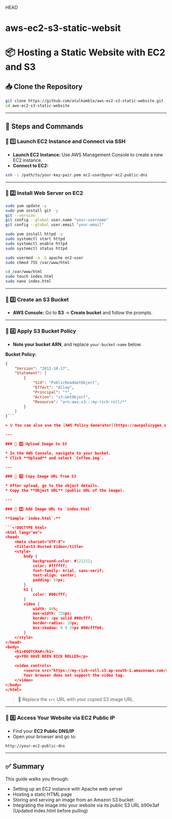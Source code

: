 HEAD
# aws-ec2-s3-static-websit

# 📦 Hosting a Static Website with EC2 and S3

## 📥 Clone the Repository

```bash
git clone https://github.com/atulkamble/aws-ec2-s3-static-website.git
cd aws-ec2-s3-static-website
```

---

## 📌 Steps and Commands

### 🔹 1️⃣ Launch EC2 Instance and Connect via SSH

* **Launch EC2 Instance:** Use AWS Management Console to create a new EC2 instance.
* **Connect to EC2:**

```bash
ssh -i /path/to/your-key-pair.pem ec2-user@your-ec2-public-dns
```

---

### 🔹 2️⃣ Install Web Server on EC2

```bash
sudo yum update -y
sudo yum install git -y
git --version
git config --global user.name "your-username"
git config --global user.email "your-email"

sudo yum install httpd -y
sudo systemctl start httpd
sudo systemctl enable httpd
sudo systemctl status httpd

sudo usermod -a -G apache ec2-user
sudo chmod 755 /var/www/html

cd /var/www/html
sudo touch index.html
sudo nano index.html
```

---

### 🔹 3️⃣ Create an S3 Bucket

* **AWS Console:** Go to **S3** → **Create bucket** and follow the prompts.

---

### 🔹 4️⃣ Apply S3 Bucket Policy

* **Note your bucket ARN**, and replace `your-bucket-name` below.

**Bucket Policy:**

```json
{
    "Version": "2012-10-17",
    "Statement": [
        {
            "Sid": "PublicReadGetObject",
            "Effect": "Allow",
            "Principal": "*",
            "Action": "s3:GetObject",
            "Resource": "arn:aws:s3:::my-rick-roll/*"
        }
    ]
}```

> 💡 You can also use the [AWS Policy Generator](https://awspolicygen.s3.amazonaws.com/policygen.html) to create a custom policy.

---

### 🔹 5️⃣ Upload Image to S3

* In the AWS Console, navigate to your bucket.
* Click **Upload** and select `Coffee.img`.

---

### 🔹 6️⃣ Copy Image URL from S3

* After upload, go to the object details.
* Copy the **Object URL** (public URL of the image).

---

### 🔹 7️⃣ Add Image URL to `index.html`

**Sample `index.html`:**

```<!DOCTYPE html>
<html lang="en">
<head>
    <meta charset="UTF-8">
    <title>S3 Hosted Video</title>
    <style>
        body {
            background-color: #121212;
            color: #ffffff;
            font-family: Arial, sans-serif;
            text-align: center;
            padding: 50px;
        }
        h1 {
            color: #00cfff;
        }
        video {
            width: 80%;
            max-width: 720px;
            border: 4px solid #00cfff;
            border-radius: 10px;
            box-shadow: 0 0 20px #00cfff66;
        }
    </style>
</head>
<body>
    <h1>#GOTCHA#</h1>
    <p>YOU HAVE BEEN RICK ROLLED</p>

    <video controls>
        <source src="https://my-rick-roll.s3.ap-south-1.amazonaws.com/rick-roll-video.mp4" type="video/mp4">
        Your browser does not support the video tag.
    </video>
</body>
</html>
```

> 📌 Replace the `src` URL with your copied S3 image URL.

---

### 🔹 8️⃣ Access Your Website via EC2 Public IP

* Find your **EC2 Public DNS/IP**
* Open your browser and go to:

```
http://your-ec2-public-dns
```

---

## ✅ Summary

This guide walks you through:

* Setting up an EC2 instance with Apache web server
* Hosting a static HTML page
* Storing and serving an image from an Amazon S3 bucket
* Integrating the image into your website via its public S3 URL
b90e3af (Updated index.html before pulling)
